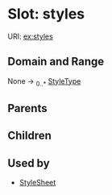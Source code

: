 
# Slot: styles




URI: [ex:styles](https://w3id.org/kgviz/styles)


## Domain and Range

None &#8594;  <sub>0..\*</sub> [StyleType](StyleType.md)

## Parents


## Children


## Used by

 * [StyleSheet](StyleSheet.md)
